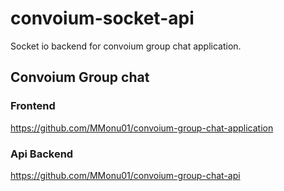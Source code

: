 # convoium-socket-api
Socket io  backend for convoium group chat application.

## Convoium Group chat 
### Frontend
https://github.com/MMonu01/convoium-group-chat-application

### Api Backend 
https://github.com/MMonu01/convoium-group-chat-api
